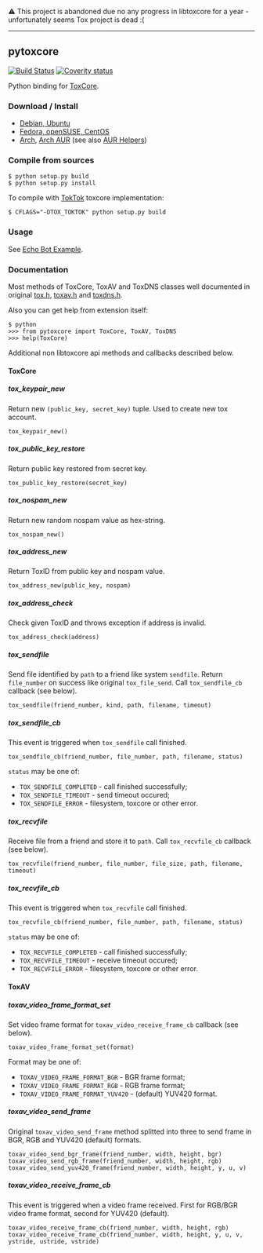 :warning: This project is abandoned due no any progress in libtoxcore for a year - unfortunately seems Tox project is dead :(

---

## pytoxcore

[![Build Status](https://secure.travis-ci.org/abbat/pytoxcore.png?branch=master)](http://travis-ci.org/abbat/pytoxcore) [![Coverity status](https://scan.coverity.com/projects/6250/badge.svg)](https://scan.coverity.com/projects/abbat-pytoxcore)

Python binding for [ToxCore](https://github.com/irungentoo/toxcore).

### Download / Install

* [Debian, Ubuntu](http://software.opensuse.org/download.html?project=home:antonbatenev:tox&package=python-toxcore)
* [Fedora, openSUSE, CentOS](http://software.opensuse.org/download.html?project=home:antonbatenev:tox&package=python-toxcore)
* [Arch](http://software.opensuse.org/download.html?project=home:antonbatenev:tox&package=python-toxcore), [Arch AUR](https://aur.archlinux.org/packages/python-toxcore) (see also [AUR Helpers](https://wiki.archlinux.org/index.php/AUR_Helpers))

### Compile from sources

```
$ python setup.py build
$ python setup.py install
```

To compile with [TokTok](https://github.com/TokTok/toxcore) toxcore implementation:

```
$ CFLAGS="-DTOX_TOKTOK" python setup.py build
```

### Usage

See [Echo Bot Example](https://github.com/abbat/pytoxcore/tree/master/examples).

### Documentation

Most methods of ToxCore, ToxAV and ToxDNS classes well documented in original [tox.h](https://github.com/irungentoo/toxcore/blob/master/toxcore/tox.h), [toxav.h](https://github.com/irungentoo/toxcore/blob/master/toxav/toxav.h) and [toxdns.h](https://github.com/irungentoo/toxcore/blob/master/toxdns/toxdns.h).

Also you can get help from extension itself:

```
$ python
>>> from pytoxcore import ToxCore, ToxAV, ToxDNS
>>> help(ToxCore)
```

Additional non libtoxcore api methods and callbacks described below.

#### ToxCore

##### tox_keypair_new

Return new `(public_key, secret_key)` tuple. Used to create new tox account.

```
tox_keypair_new()
```

##### tox_public_key_restore

Return public key restored from secret key.

```
tox_public_key_restore(secret_key)
```

##### tox_nospam_new

Return new random nospam value as hex-string.

```
tox_nospam_new()
```

##### tox_address_new

Return ToxID from public key and nospam value.

```
tox_address_new(public_key, nospam)
```

##### tox_address_check

Check given ToxID and throws exception if address is invalid.

```
tox_address_check(address)
```

##### tox_sendfile

Send file identified by `path` to a friend like system `sendfile`. Return `file_number` on success like original `tox_file_send`. Call `tox_sendfile_cb` callback (see below).

```
tox_sendfile(friend_number, kind, path, filename, timeout)
```

##### tox_sendfile_cb

This event is triggered when `tox_sendfile` call finished.

```
tox_sendfile_cb(friend_number, file_number, path, filename, status)
```

`status` may be one of:

* `TOX_SENDFILE_COMPLETED` - call finished successfully;
* `TOX_SENDFILE_TIMEOUT` - send timeout occured;
* `TOX_SENDFILE_ERROR` - filesystem, toxcore or other error.

##### tox_recvfile

Receive file from a friend and store it to `path`. Call `tox_recvfile_cb` callback (see below).

```
tox_recvfile(friend_number, file_number, file_size, path, filename, timeout)
```

##### tox_recvfile_cb

This event is triggered when `tox_recvfile` call finished.

```
tox_recvfile_cb(friend_number, file_number, path, filename, status)
```

`status` may be one of:

* `TOX_RECVFILE_COMPLETED` - call finished successfully;
* `TOX_RECVFILE_TIMEOUT` - receive timeout occured;
* `TOX_RECVFILE_ERROR` - filesystem, toxcore or other error.

#### ToxAV

##### toxav_video_frame_format_set

Set video frame format for `toxav_video_receive_frame_cb` callback (see below).

```
toxav_video_frame_format_set(format)
```

Format may be one of:

* `TOXAV_VIDEO_FRAME_FORMAT_BGR` - BGR frame format;
* `TOXAV_VIDEO_FRAME_FORMAT_RGB` - RGB frame format;
* `TOXAV_VIDEO_FRAME_FORMAT_YUV420` - (default) YUV420 format.

##### toxav_video_send_frame

Original `toxav_video_send_frame` method splitted into three to send frame in BGR, RGB and YUV420 (default) formats.

```
toxav_video_send_bgr_frame(friend_number, width, height, bgr)
toxav_video_send_rgb_frame(friend_number, width, height, rgb)
toxav_video_send_yuv420_frame(friend_number, width, height, y, u, v)
```

##### toxav_video_receive_frame_cb

This event is triggered when a video frame received. First for RGB/BGR video frame format, second for YUV420 (default).

```
toxav_video_receive_frame_cb(friend_number, width, height, rgb)
toxav_video_receive_frame_cb(friend_number, width, height, y, u, v, ystride, ustride, vstride)
```
